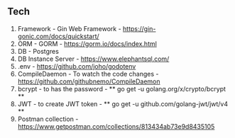 ## Tech

1. Framework - Gin Web Framework - https://gin-gonic.com/docs/quickstart/
2. ORM - GORM - https://gorm.io/docs/index.html
3. DB - Postgres
4. DB Instance Server - https://www.elephantsql.com/
5. .env - https://github.com/joho/godotenv
6. CompileDaemon - To watch the code changes - https://github.com/githubnemo/CompileDaemon
7. bcrypt - to has the password - ** go get -u golang.org/x/crypto/bcrypt **
8. JWT - to create JWT token - ** go get -u github.com/golang-jwt/jwt/v4 **
9. Postman collection - https://www.getpostman.com/collections/813434ab73e9d8435105